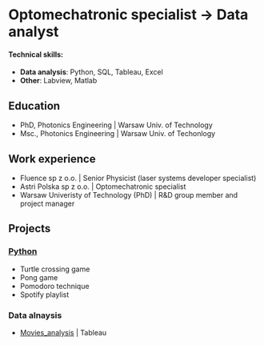 # Optomechatronic specialist &rarr; Data analyst

#### Technical skills: 
- **Data analysis**: Python, SQL, Tableau, Excel
- **Other**: Labview, Matlab

## Education
- PhD, Photonics Engineering | Warsaw Univ. of Technology
- Msc., Photonics Engineering | Warsaw Univ. of Techonlogy

## Work experience
- Fluence sp z o.o.      | Senior Physicist (laser systems developer specialist)
- Astri Polska sp z o.o. | Optomechatronic specialist
- Warsaw Univeristy of Technology (PhD) | R&D group member and project manager

## Projects
### [Python](https://github.com/Gr3Fin/Python_projects.git)
- Turtle crossing game
- Pong game
- Pomodoro technique
- Spotify playlist  
### Data alnaysis
- [Movies_analysis](https://public.tableau.com/app/profile/grzegorz.finke/viz/Movies_analisis/Moviesanalysis?publish=yes) | Tableau
